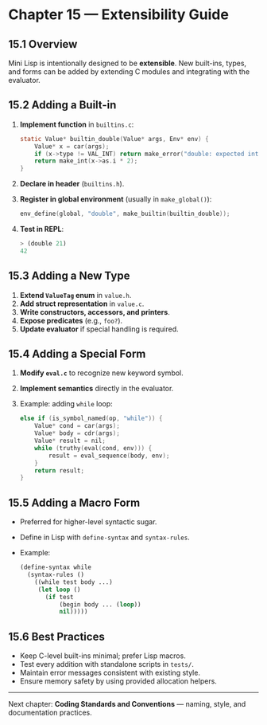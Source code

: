 # Chapter 15 — Extensibility Guide

## 15.1 Overview

Mini Lisp is intentionally designed to be **extensible**. New built-ins, types, and forms can be added by extending C modules and integrating with the evaluator.

## 15.2 Adding a Built-in

1. **Implement function** in `builtins.c`:

   ```c
   static Value* builtin_double(Value* args, Env* env) {
       Value* x = car(args);
       if (x->type != VAL_INT) return make_error("double: expected int");
       return make_int(x->as.i * 2);
   }
   ```
2. **Declare in header** (`builtins.h`).
3. **Register in global environment** (usually in `make_global()`):

   ```c
   env_define(global, "double", make_builtin(builtin_double));
   ```
4. **Test in REPL**:

   ```lisp
   > (double 21)
   42
   ```

## 15.3 Adding a New Type

1. **Extend `ValueTag` enum** in `value.h`.
2. **Add struct representation** in `value.c`.
3. **Write constructors, accessors, and printers**.
4. **Expose predicates** (e.g., `foo?`).
5. **Update evaluator** if special handling is required.

## 15.4 Adding a Special Form

1. **Modify `eval.c`** to recognize new keyword symbol.
2. **Implement semantics** directly in the evaluator.
3. Example: adding `while` loop:

   ```c
   else if (is_symbol_named(op, "while")) {
       Value* cond = car(args);
       Value* body = cdr(args);
       Value* result = nil;
       while (truthy(eval(cond, env))) {
           result = eval_sequence(body, env);
       }
       return result;
   }
   ```

## 15.5 Adding a Macro Form

* Preferred for higher-level syntactic sugar.
* Define in Lisp with `define-syntax` and `syntax-rules`.
* Example:

  ```lisp
  (define-syntax while
    (syntax-rules ()
      ((while test body ...)
       (let loop ()
         (if test
             (begin body ... (loop))
             nil)))))
  ```

## 15.6 Best Practices

* Keep C-level built-ins minimal; prefer Lisp macros.
* Test every addition with standalone scripts in `tests/`.
* Maintain error messages consistent with existing style.
* Ensure memory safety by using provided allocation helpers.

---

Next chapter: **Coding Standards and Conventions** — naming, style, and documentation practices.
